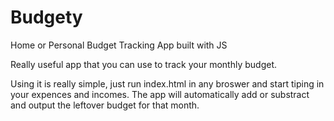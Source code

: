 # Budgety
Home or Personal Budget Tracking App built with JS 


Really useful app that you can use to track your monthly budget.

Using it is really simple, just run index.html in any broswer and start tiping in your expences and incomes. 
The app will automatically add or substract and output the leftover budget for that month. 
